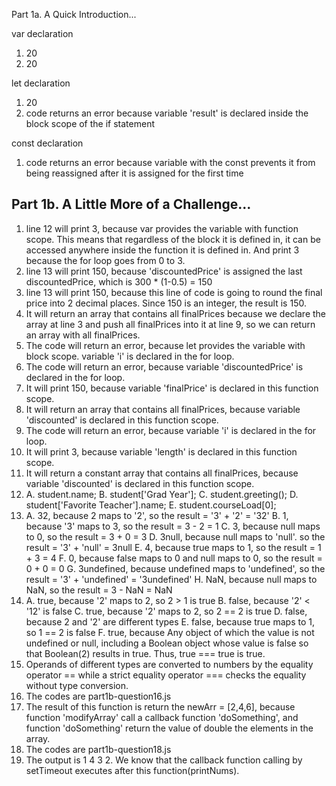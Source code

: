 Part 1a. A Quick Introduction...

var declaration

1. 20
2. 20

let declaration

1. 20
2. code returns an error because variable 'result' is declared inside the block scope of the if statement
   
const declaration 

1. code returns an error because variable with the const prevents it from being reassigned after it is assigned for the first time
## Part 1b. A Little More of a Challenge...

1. line 12 will print 3, because var provides the variable with function scope. This means that regardless of the block it is defined in, it can be accessed anywhere inside the function it is defined in. And print 3 because the for loop goes from 0 to 3.
2. line 13 will print 150, because 'discountedPrice' is assigned the last discountedPrice, which is 300 * (1-0.5) = 150
3. line 13 will print 150, because this line of code is going to round the final price into 2 decimal places. Since 150 is an integer, the result is 150.
4. It will return an array that contains all finalPrices because we declare the array at line 3 and push all finalPrices into it at line 9, so we can return an array with all finalPrices.
5. The code will return an error, because let provides the variable with block scope. variable 'i' is declared in the for loop.
6. The code will return an error, because variable 'discountedPrice' is declared in the for loop.
7. It will print 150, because variable 'finalPrice' is declared in this function scope.
8. It will return an array that contains all finalPrices, because variable 'discounted' is declared in this function scope.
9. The code will return an error, because variable 'i' is declared in the for loop.
10. It will print 3, because variable 'length' is declared in this function scope.
11. It will return a constant array that contains all finalPrices, because variable 'discounted' is declared in this function scope.
12. A. student.name;
    B. student['Grad Year'];
    C. student.greeting();
    D. student['Favorite Teacher'].name;
    E. student.courseLoad[0];
13. A. 32, because 2 maps to '2', so the result = '3' + '2' = '32'
    B. 1, because '3' maps to 3, so the result = 3 - 2 = 1
    C. 3, because null maps to 0, so the result = 3 + 0 = 3
    D. 3null, because null maps to 'null'. so the result = '3' + 'null' = 3null
    E. 4, because true maps to 1, so the result = 1 + 3 = 4
    F. 0, because false maps to 0 and null maps to 0, so the result = 0 + 0 = 0
    G. 3undefined, because undefined maps to 'undefined', so the result = '3' + 'undefined' = '3undefined'
    H. NaN, because null maps to NaN, so the result = 3 - NaN = NaN
14. A. true, because '2' maps to 2, so 2 > 1 is true
    B. false, because '2' < '12' is false
    C. true, because '2' maps to 2, so 2 == 2 is true
    D. false, because 2 and '2' are different types
    E. false, because true maps to 1, so 1 == 2 is false
    F. true, because Any object of which the value is not undefined or null, including a Boolean object whose value is false so that Boolean(2) results in true. Thus, true === true is true.
15. Operands of different types are converted to numbers by the equality operator == while a strict equality operator === checks the equality without type conversion.
16. The codes are part1b-question16.js
17. The result of this function is return the newArr = [2,4,6], because function 'modifyArray' call a callback function 'doSomething', and function 'doSomething' return the value of double the elements in the array.
18. The codes are part1b-question18.js
19. The output is 1 4 3 2. We know that the callback function calling by setTimeout executes after this function(printNums).